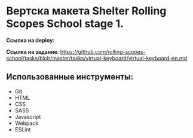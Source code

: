 # Вертска макета Shelter Rolling Scopes School stage 1.

**Ссылка на deploy**: 

**Ссылка на задание**: https://github.com/rolling-scopes-school/tasks/blob/master/tasks/virtual-keyboard/virtual-keyboard-en.md

## Использованные инструменты:

- Git
- HTML
- CSS
- SASS
- Javascript
- Webpack
- ESLint